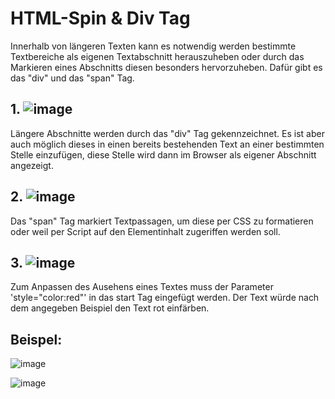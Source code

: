 # HTML-Spin & Div Tag

Innerhalb von längeren Texten kann es notwendig werden bestimmte Textbereiche als eigenen Textabschnitt herauszuheben oder durch das Markieren eines Abschnitts diesen besonders hervorzuheben. Dafür gibt es das "div" und das "span" Tag.

## 1. ![image](https://user-images.githubusercontent.com/63674539/183150776-0bb4b194-9465-45d3-a07a-9c6a93ad5145.png)
Längere Abschnitte werden durch das "div" Tag gekennzeichnet. Es ist aber auch möglich dieses in einen bereits bestehenden Text an einer bestimmten Stelle einzufügen, diese Stelle wird dann im Browser als eigener Abschnitt angezeigt.

## 2. ![image](https://user-images.githubusercontent.com/63674539/183150735-edb50468-a149-42f1-91c9-b57bdf89ad03.png)
Das "span" Tag markiert Textpassagen, um diese per CSS zu formatieren oder weil per Script auf den Elementinhalt zugeriffen werden soll.  

## 3. ![image](https://user-images.githubusercontent.com/63674539/183150695-f6d322d9-dc8d-442a-8b8a-add7a5f5945e.png)
Zum Anpassen des Ausehens eines Textes muss der Parameter 'style="color:red"' in das start Tag eingefügt werden. Der Text würde nach dem angegeben Beispiel den Text rot einfärben.

## Beispel:
![image](https://user-images.githubusercontent.com/63674539/183150646-91d37053-5551-44c3-bec3-a3ca4a7e4ae4.png)


![image](https://user-images.githubusercontent.com/63674539/183152332-fb603df6-1cb9-4787-b44a-db45ec7296ab.png)
